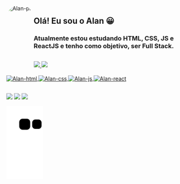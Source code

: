 <img align="left" alt="Alan-pic" height="150" style="border-radius:90px;" src="https://docs.google.com/uc?id=1OIw8jeecS6o67suj327U8HaKSBJeubKY">

## Olá! Eu sou o Alan 😀

### Atualmente estou estudando HTML, CSS, JS e ReactJS e tenho como objetivo, ser Full Stack.

##

<div>
  <a href="https://github.com/AlanGomes">
  <img height="150em" src="https://github-readme-stats.vercel.app/api?username=AlanGomes&show_icons=true&theme=dark&include_all_commits=true&count_private=true"/>
  <img height="150em" src="https://github-readme-stats.vercel.app/api/top-langs/?username=AlanGomes&layout=compact&langs_count=7&theme=dark"/>
</div>

<div style="display: inline_block" align="left"><br>
  <img align="center" alt="Alan-html" height="60" width="60" src="https://cdn.jsdelivr.net/gh/devicons/devicon/icons/html5/html5-plain-wordmark.svg">
  <img align="center" alt="Alan-css" height="60" width="60" src="https://cdn.jsdelivr.net/gh/devicons/devicon/icons/css3/css3-plain-wordmark.svg">
  <img align="center" alt="Alan-js" height="60" width="60" src="https://cdn.jsdelivr.net/gh/devicons/devicon/icons/javascript/javascript-plain.svg">
  <img align="center" alt="Alan-react" height="60" width="60" src="https://cdn.jsdelivr.net/gh/devicons/devicon/icons/react/react-original-wordmark.svg">
</div>

##
  
<div>
<a href="https://www.linkedin.com/in/alan--gomes/" target="_blank"><img src="https://img.shields.io/badge/-LinkedIn-%230077B5?style=for-the-badge&logo=linkedin&logoColor=white" target="_blank"></a>
  <a href="#" target="_blank"><img src="https://img.shields.io/badge/YouTube-FF0000?style=for-the-badge&logo=youtube&logoColor=white" target="_blank"></a>
  <a href="https://instagram.com/alangomes88" target="_blank"><img src="https://img.shields.io/badge/-Instagram-%23E4405F?style=for-the-badge&logo=instagram&logoColor=white" target="_blank"></a>
</div>

![Snake animation](https://github.com/AlanGomes/AlanGomes/blob/output/github-contribution-grid-snake.svg)

  
